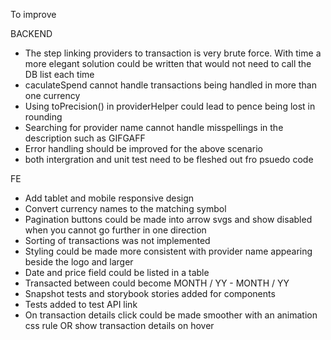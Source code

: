 



To improve

 BACKEND
 - The step linking providers to transaction is very brute force. With time a more elegant solution could be written that would not need to call the DB list each time
 - caculateSpend cannot handle transactions being handled in more than one currency
 - Using toPrecision() in providerHelper could lead to pence being lost in rounding
 - Searching for provider name cannot handle misspellings in the description such as GIFGAFF
 - Error handling should be improved for the above scenario
 - both intergration and unit test need to be fleshed out fro psuedo code

 FE
 - Add tablet and mobile responsive design
 - Convert currency names to the matching symbol
 - Pagination buttons could be made into arrow svgs and show disabled when you cannot go further in one direction
 - Sorting of transactions was not implemented
 - Styling could be made more consistent with provider name appearing beside the logo and larger
 - Date and price field could be listed in a table
 - Transacted between could become MONTH / YY - MONTH / YY
 - Snapshot tests and storybook stories added for components
 - Tests added to test API link
 - On transaction details click could be made smoother with an animation css rule OR show transaction details on hover